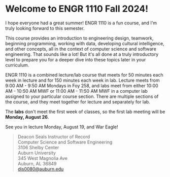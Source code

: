 # Welcome to ENGR 1110 Fall 2024!

I hope everyone had a great summer! ENGR 1110 is a fun course, and I'm truly
looking forward to this semester. 

This course provides an introduction to engineering design, teamwork, beginning
programming, working with data, developing cultural intelligence, and other
concepts, all in the context of computer science and software engineering. That
sounds like a lot! But it's all done at a truly introductory level to prepare
you for a deeper dive into these topics later in your curriculum.

ENGR 1110 is a combined lecture/lab course that meets for 50 minutes each week
in lecture and for 150 minutes each week in lab. Lecture meets from 9:00 AM -
9:50 AM Mondays in Foy 258, and labs meet from either 10:00 AM - 10:50 AM MWF
or 11:00 AM - 11:50 AM MWF in a computer lab assigned to your particular course
section. There are multiple sections of the course, and they meet together for 
lecture and separately for lab.

The **labs** don't meet the first week of classes, so the first lab meeting 
will be **Monday, August 26**.

See you in lecture Monday, August 19, and War Eagle!

> Deacon Seals
> Instructor of Record  
> Computer Science and Software Engineering  
> 3106 Shelby Center  
> Auburn University  
> 345 West Magnolia Ave  
> Auburn, AL 36849  
> djs0080@auburn.edu  


